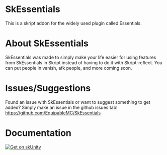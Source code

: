 # SkEssentials
This is a skript addon for the widely used plugin called Essentials.

# About SkEssentials

SkEssentials was made to simply make your life easier for using features from SkEssentials in Skript instead of having to do it with Skript-reflect. You can put people in vanish, afk people, and more coming soon.

# Issues/Suggestions

Found an issue with SkEssentials or want to suggest something to get added? Simply make an issue in the github issues tab! https://github.com/EquipableMC/SkEssentials

# Documentation

[![Get on skUnity](https://docs.skunity.com/skunity/library/Docs/Assets/assets/images/buttons/v2/get-the-syntax-black.png)](https://docs.skunity.com/syntax/search/addon:SkEssentials)
